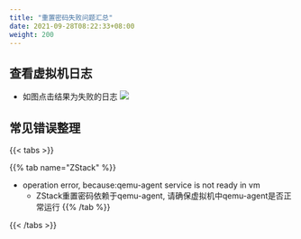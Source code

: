 ```yaml
---
title: "重置密码失败问题汇总"
date: 2021-09-28T08:22:33+08:00
weight: 200
---
```


## 查看虚拟机日志
- 如图点击结果为失败的日志
   ![](../../images/vm_log.png)

## 常见错误整理
{{< tabs >}}

{{% tab name="ZStack" %}}
- operation error, because:qemu-agent service is not ready in vm
    - ZStack重置密码依赖于qemu-agent, 请确保虚拟机中qemu-agent是否正常运行
{{% /tab %}}

{{< /tabs >}}

